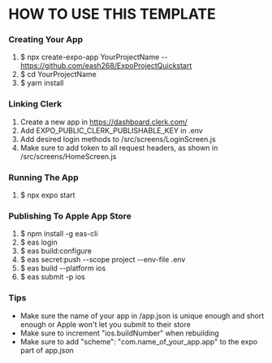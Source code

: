 # HOW TO USE THIS TEMPLATE

### Creating Your App

1. $ npx create-expo-app YourProjectName --https://github.com/eash268/ExpoProjectQuickstart
2. $ cd YourProjectName
3. $ yarn install

### Linking Clerk

1. Create a new app in https://dashboard.clerk.com/
2. Add EXPO_PUBLIC_CLERK_PUBLISHABLE_KEY in .env
3. Add desired login methods to /src/screens/LoginScreen.js
4. Make sure to add token to all request headers, as shown in /src/screens/HomeScreen.js

### Running The App

1. $ npx expo start

### Publishing To Apple App Store

1. $ npm install -g eas-cli
2. $ eas login
3. $ eas build:configure
4. $ eas secret:push --scope project --env-file .env
5. $ eas build --platform ios
6. $ eas submit -p ios

### Tips

- Make sure the name of your app in /app.json is unique enough and short enough or Apple won't let you submit to their store
- Make sure to increment "ios.buildNumber" when rebuilding
- Make sure to add "scheme": "com.name_of_your_app.app" to the expo part of app.json
